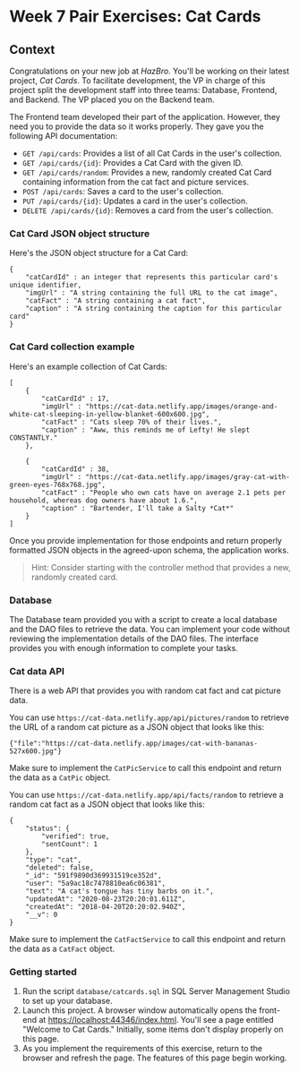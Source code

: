 # Week 7 Pair Exercises: Cat Cards

## Context

Congratulations on your new job at _HazBro_. You'll be working on their latest project, *Cat Cards*. To facilitate development, the VP in charge of this project split the development staff into three teams: Database, Frontend, and Backend. The VP placed you on the Backend team.

The Frontend team developed their part of the application. However, they need you to provide the data so it works properly. They gave you the following API documentation:

* `GET /api/cards`: Provides a list of all Cat Cards in the user's collection.
* `GET /api/cards/{id}`: Provides a Cat Card with the given ID.
* `GET /api/cards/random`: Provides a new, randomly created Cat Card containing information from the cat fact and picture services.
* `POST /api/cards`: Saves a card to the user's collection.
* `PUT /api/cards/{id}`: Updates a card in the user's collection.
* `DELETE /api/cards/{id}`: Removes a card from the user's collection.

### Cat Card JSON object structure

Here's the JSON object structure for a Cat Card:

```
{
    "catCardId" : an integer that represents this particular card's unique identifier,
    "imgUrl" : "A string containing the full URL to the cat image",
    "catFact" : "A string containing a cat fact",
    "caption" : "A string containing the caption for this particular card"
}
```

### Cat Card collection example

Here's an example collection of Cat Cards:

```
[
    {
        "catCardId" : 17,
        "imgUrl" : "https://cat-data.netlify.app/images/orange-and-white-cat-sleeping-in-yellow-blanket-600x600.jpg",
        "catFact" : "Cats sleep 70% of their lives.",
        "caption" : "Aww, this reminds me of Lefty! He slept CONSTANTLY."
    },

    {
        "catCardId" : 38,
        "imgUrl" : "https://cat-data.netlify.app/images/gray-cat-with-green-eyes-768x768.jpg",
        "catFact" : "People who own cats have on average 2.1 pets per household, whereas dog owners have about 1.6.",
        "caption" : "Bartender, I'll take a Salty *Cat*"
    }
]
```

Once you provide implementation for those endpoints and return properly formatted JSON objects in the agreed-upon schema, the application works.

> Hint: Consider starting with the controller method that provides a new, randomly created card.

### Database

The Database team provided you with a script to create a local database and the DAO files to retrieve the data. You can implement your code without reviewing the implementation details of the DAO files. The interface provides you with enough information to complete your tasks.

### Cat data API

There is a web API that provides you with random cat fact and cat picture data.

You can use `https://cat-data.netlify.app/api/pictures/random` to retrieve the URL of a random cat picture as a JSON object that looks like this:

```
{"file":"https://cat-data.netlify.app/images/cat-with-bananas-527x600.jpg"}
```

Make sure to implement the `CatPicService` to call this endpoint and return the data as a `CatPic` object.

You can use `https://cat-data.netlify.app/api/facts/random` to retrieve a random cat fact as a JSON object that looks like this:

```
{
    "status": {
        "verified": true,
        "sentCount": 1
    },
    "type": "cat",
    "deleted": false,
    "_id": "591f9890d369931519ce352d",
    "user": "5a9ac18c7478810ea6c06381",
    "text": "A cat's tongue has tiny barbs on it.",
    "updatedAt": "2020-08-23T20:20:01.611Z",
    "createdAt": "2018-04-20T20:20:02.940Z",
    "__v": 0
}
```

Make sure to implement the `CatFactService` to call this endpoint and return the data as a `CatFact` object.

### Getting started

1. Run the script `database/catcards.sql` in SQL Server Management Studio to set up your database.
2. Launch this project. A browser window automatically opens the front-end at [https://localhost:44346/index.html](https://localhost:44346/index.html). You'll see a page entitled "Welcome to Cat Cards." Initially, some items don't display properly on this page.
3. As you implement the requirements of this exercise, return to the browser and refresh the page. The features of this page begin working.
